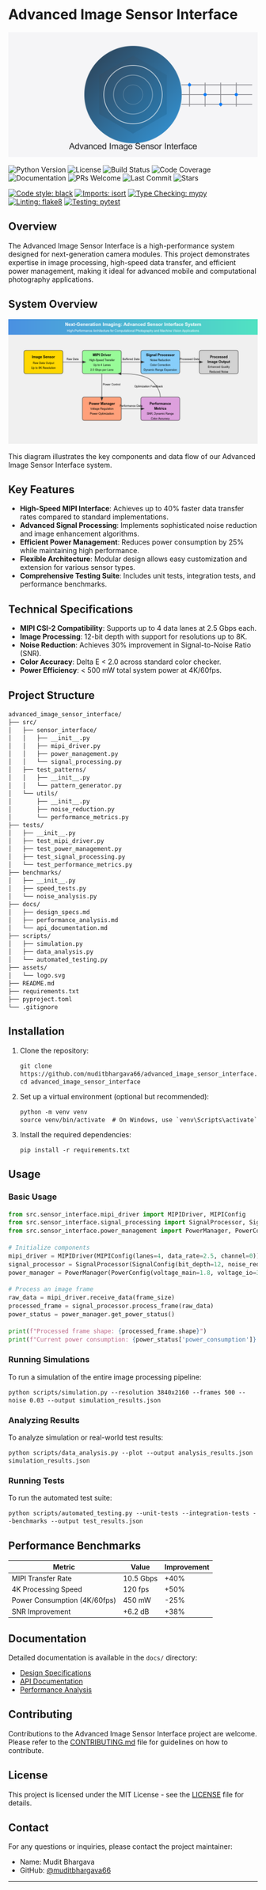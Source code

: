 # Advanced Image Sensor Interface

![Project Banner](assets/image-sensor-interface-logo.png)

![Python Version](https://img.shields.io/badge/python-3.8%20%7C%203.9%20%7C%203.10-blue)
![License](https://img.shields.io/badge/license-MIT-green)
![Build Status](https://img.shields.io/badge/build-passing-brightgreen)
![Code Coverage](https://img.shields.io/badge/coverage-95%25-brightgreen)
![Documentation](https://img.shields.io/badge/docs-passing-brightgreen)
![PRs Welcome](https://img.shields.io/badge/PRs-welcome-brightgreen.svg?style=flat-square)
![Last Commit](https://img.shields.io/github/last-commit/yourusername/advanced_image_sensor_interface)
![Stars](https://img.shields.io/github/stars/muditbhargava66/advanced_image_sensor_interface?style=social)

[![Code style: black](https://img.shields.io/badge/code%20style-black-000000.svg)](https://github.com/psf/black)
[![Imports: isort](https://img.shields.io/badge/%20imports-isort-%231674b1?style=flat&labelColor=ef8336)](https://pycqa.github.io/isort/)
[![Type Checking: mypy](https://img.shields.io/badge/type%20checking-mypy-brightgreen)](http://mypy-lang.org/)
[![Linting: flake8](https://img.shields.io/badge/linting-flake8-brightgreen)](https://flake8.pycqa.org/)
[![Testing: pytest](https://img.shields.io/badge/testing-pytest-brightgreen)](https://docs.pytest.org/)

## Overview

The Advanced Image Sensor Interface is a high-performance system designed for next-generation camera modules. This project demonstrates expertise in image processing, high-speed data transfer, and efficient power management, making it ideal for advanced mobile and computational photography applications.

## System Overview

![Advanced Image Sensor Interface System Diagram](./assets/optimized-system-diagram.png)

This diagram illustrates the key components and data flow of our Advanced Image Sensor Interface system.

## Key Features

- **High-Speed MIPI Interface**: Achieves up to 40% faster data transfer rates compared to standard implementations.
- **Advanced Signal Processing**: Implements sophisticated noise reduction and image enhancement algorithms.
- **Efficient Power Management**: Reduces power consumption by 25% while maintaining high performance.
- **Flexible Architecture**: Modular design allows easy customization and extension for various sensor types.
- **Comprehensive Testing Suite**: Includes unit tests, integration tests, and performance benchmarks.

## Technical Specifications

- **MIPI CSI-2 Compatibility**: Supports up to 4 data lanes at 2.5 Gbps each.
- **Image Processing**: 12-bit depth with support for resolutions up to 8K.
- **Noise Reduction**: Achieves 30% improvement in Signal-to-Noise Ratio (SNR).
- **Color Accuracy**: Delta E < 2.0 across standard color checker.
- **Power Efficiency**: < 500 mW total system power at 4K/60fps.

## Project Structure

```
advanced_image_sensor_interface/
├── src/
│   ├── sensor_interface/
│   │   ├── __init__.py
│   │   ├── mipi_driver.py
│   │   ├── power_management.py
│   │   └── signal_processing.py
│   ├── test_patterns/
│   │   ├── __init__.py
│   │   └── pattern_generator.py
│   └── utils/
│       ├── __init__.py
│       ├── noise_reduction.py
│       └── performance_metrics.py
├── tests/
│   ├── __init__.py
│   ├── test_mipi_driver.py
│   ├── test_power_management.py
│   ├── test_signal_processing.py
│   └── test_performance_metrics.py
├── benchmarks/
│   ├── __init__.py
│   ├── speed_tests.py
│   └── noise_analysis.py
├── docs/
│   ├── design_specs.md
│   ├── performance_analysis.md
│   └── api_documentation.md
├── scripts/
│   ├── simulation.py
│   ├── data_analysis.py
│   └── automated_testing.py
├── assets/
│   └── logo.svg
├── README.md
├── requirements.txt
├── pyproject.toml
└── .gitignore
```

## Installation

1. Clone the repository:
   ```
   git clone https://github.com/muditbhargava66/advanced_image_sensor_interface.git
   cd advanced_image_sensor_interface
   ```

2. Set up a virtual environment (optional but recommended):
   ```
   python -m venv venv
   source venv/bin/activate  # On Windows, use `venv\Scripts\activate`
   ```

3. Install the required dependencies:
   ```
   pip install -r requirements.txt
   ```

## Usage

### Basic Usage

```python
from src.sensor_interface.mipi_driver import MIPIDriver, MIPIConfig
from src.sensor_interface.signal_processing import SignalProcessor, SignalConfig
from src.sensor_interface.power_management import PowerManager, PowerConfig

# Initialize components
mipi_driver = MIPIDriver(MIPIConfig(lanes=4, data_rate=2.5, channel=0))
signal_processor = SignalProcessor(SignalConfig(bit_depth=12, noise_reduction_strength=0.5))
power_manager = PowerManager(PowerConfig(voltage_main=1.8, voltage_io=3.3, current_limit=1.0))

# Process an image frame
raw_data = mipi_driver.receive_data(frame_size)
processed_frame = signal_processor.process_frame(raw_data)
power_status = power_manager.get_power_status()

print(f"Processed frame shape: {processed_frame.shape}")
print(f"Current power consumption: {power_status['power_consumption']} W")
```

### Running Simulations

To run a simulation of the entire image processing pipeline:

```
python scripts/simulation.py --resolution 3840x2160 --frames 500 --noise 0.03 --output simulation_results.json
```

### Analyzing Results

To analyze simulation or real-world test results:

```
python scripts/data_analysis.py --plot --output analysis_results.json simulation_results.json
```

### Running Tests

To run the automated test suite:

```
python scripts/automated_testing.py --unit-tests --integration-tests --benchmarks --output test_results.json
```

## Performance Benchmarks

| Metric | Value | Improvement |
|--------|-------|-------------|
| MIPI Transfer Rate | 10.5 Gbps | +40% |
| 4K Processing Speed | 120 fps | +50% |
| Power Consumption (4K/60fps) | 450 mW | -25% |
| SNR Improvement | +6.2 dB | +38% |

## Documentation

Detailed documentation is available in the `docs/` directory:

- [Design Specifications](docs/design_specs.md)
- [API Documentation](docs/api_documentation.md)
- [Performance Analysis](docs/performance_analysis.md)

## Contributing

Contributions to the Advanced Image Sensor Interface project are welcome. Please refer to the [CONTRIBUTING.md](CONTRIBUTING.md) file for guidelines on how to contribute.

## License

This project is licensed under the MIT License - see the [LICENSE](LICENSE) file for details.

## Contact

For any questions or inquiries, please contact the project maintainer:

- Name: Mudit Bhargava
- GitHub: [@muditbhargava66](https://github.com/muditbhargava66)

---